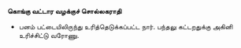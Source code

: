 **கொங்கு வட்டார வழக்குச் சொல்லகராதி**
- பனம் பட்டையிலிருந்து உரித்தெடுக்கப்பட்ட நார். பந்தலு கட்டறதுக்கு அகினி உரிச்சிட்டு வரோணு.

